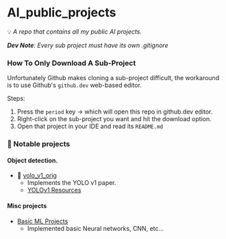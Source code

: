 # AI_public_projects

💡 *A repo that contains all my public AI projects.*

***Dev Note**: Every sub project must have its own .gitignore*



### How To Only Download A Sub-Project

Unfortunately Github makes cloning a sub-project difficult, the workaround is to use Github's `github.dev` web-based editor.

Steps:
1. Press the `period` key -> which will open this repo in github.dev editor.
2. Right-click on the sub-project you want and hit the download option.
3. Open that project in your IDE and read its `README.md`

### 📌 Notable projects

#### Object detection.

- 🔗 [yolo_v1_orig](https://github.com/t20e/AI_public_projects/tree/main/object_detection/yolo_v1_orig)
    - Implements the YOLO v1 paper.
    - [YOLOv1 Resources](https://github.com/t20e/res/tree/main/coding.res/AI.res/object_detection/YOLO_v1.res)


#### Misc projects
- [Basic ML Projects](./basic_ML/)
    - Implemented basic Neural networks, CNN, etc...

